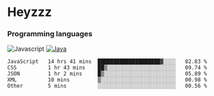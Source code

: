 # Heyzzz  

### Programming languages  

![Javascript](https://img.shields.io/badge/-Javascript-262626?style=for-the-badge&logo=javascript)
[![Java](https://img.shields.io/badge/-Java-262626?style=for-the-badge&logo=openjdk)](https://java.com)

<!--START_SECTION:waka-->

```text
JavaScript   14 hrs 41 mins  ████████████████████▓░░░░   82.83 %
CSS          1 hr 43 mins    ██▒░░░░░░░░░░░░░░░░░░░░░░   09.74 %
JSON         1 hr 2 mins     █▒░░░░░░░░░░░░░░░░░░░░░░░   05.89 %
XML          10 mins         ▒░░░░░░░░░░░░░░░░░░░░░░░░   00.98 %
Other        5 mins          ░░░░░░░░░░░░░░░░░░░░░░░░░   00.56 %
```

<!--END_SECTION:waka-->
